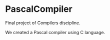 # PascalCompiler

Final project of Compilers discipline.

We created a Pascal compiler using C language.
